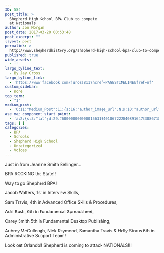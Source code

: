 ```yaml
---
ID: 584
post_title: >
  Shepherd High School BPA Club to compete
  at Nationals
author: Jon Morgan
post_date: 2017-03-20 00:53:48
post_excerpt: ""
layout: post
permalink: >
  http://www.shepherdhistory.org/shepherd-high-school-bpa-club-to-compete-at-nationals/
published: true
wide_assets:
  - ""
largo_byline_text:
  - By Jay Gross
largo_byline_link:
  - 'https://www.facebook.com/jgross811?hcref=PAGESTIMELINE&fref=nf'
custom_sidebar:
  - none
top_term:
  - "1"
medium_post:
  - 'O:11:"Medium_Post":11:{s:16:"author_image_url";N;s:10:"author_url";N;s:11:"byline_name";N;s:12:"byline_email";N;s:10:"cross_link";s:2:"no";s:2:"id";N;s:21:"follower_notification";s:3:"yes";s:7:"license";s:19:"all-rights-reserved";s:14:"publication_id";s:12:"881fb60cdbf3";s:6:"status";s:4:"none";s:3:"url";N;}'
ase_map_component_start_point:
  - 'a:2:{s:3:"lat";d:29.760000000000001563194018672220408916473388671875;s:3:"lng";d:-95.3799999999999954525264911353588104248046875;}'
tags: [ ]
categories:
  - BPA
  - Schools
  - Shepherd High School
  - Uncategorized
  - Voices
---
```

Just in from Jeanine Smith Bellinger…

BPA ROCKING the State!!

Way to go Shepherd BPA!

Jacob Walters, 1st in Interview Skills,

Sam Travis, 4th in Advanced Office Skills &amp; Procedures,

Adri Bush, 6th in Fundamental Spreadsheet,

Carey Smith 5th in Fundamental Desktop Publishing,

Aubrey McCullough, Nick Raymond, Samantha Travis &amp; Holly Straus 6th in Administrative Support Team!!

Look out Orlando!! Shepherd is coming to attack NATIONALS!!!